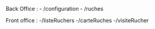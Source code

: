 Back Office :
    - /configuration
    - /ruches

Front office : 
    -/listeRuchers
    -/carteRuches
    -/visiteRucher